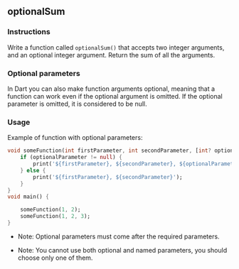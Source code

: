 ## optionalSum

### Instructions

Write a function called `optionalSum()` that accepts two integer arguments, and an optional integer argument. Return the sum of all the arguments.

### Optional parameters

In Dart you can also make function arguments optional, meaning that a function can work even if the optional argument is omitted. If the optional parameter is omitted, it is considered to be null.

### Usage

Example of function with optional parameters:

```dart
void someFunction(int firstParameter, int secondParameter, [int? optionalParameter]) {
	if (optionalParameter != null) {
		print('${firstParameter}, ${secondParameter}, ${optionalParameter}');
	} else {
		print('${firstParameter}, ${secondParameter}');
	}
}
void main() {

	someFunction(1, 2);
	someFunction(1, 2, 3);
}
```

- Note: Optional parameters must come after the required parameters.

- Note: You cannot use both optional and named parameters, you should choose only one of them.
